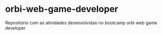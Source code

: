 # orbi-web-game-developer
Repositório com as atividades desenvolvidas no bootcamp orbi web game developer
